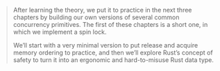 > After learning the theory, we put it to practice in the next three chapters 
> by building our own versions of several common concurrency primitives. The 
> first of these chapters is a short one, in which we implement a spin lock.
>
> We’ll start with a very minimal version to put release and acquire memory 
> ordering to practice, and then we’ll explore Rust’s concept of safety to 
> turn it into an ergonomic and hard-to-misuse Rust data type.
